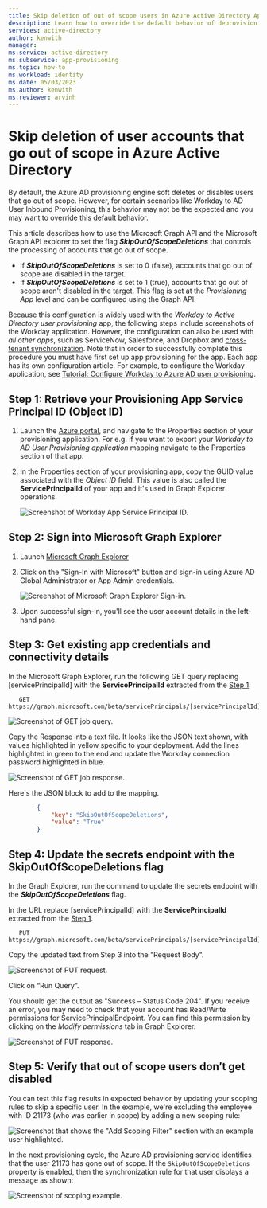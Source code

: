 ```yaml
---
title: Skip deletion of out of scope users in Azure Active Directory Application Provisioning
description: Learn how to override the default behavior of deprovisioning out of scope users in Azure Active Directory.
services: active-directory
author: kenwith
manager: 
ms.service: active-directory
ms.subservice: app-provisioning
ms.topic: how-to
ms.workload: identity
ms.date: 05/03/2023
ms.author: kenwith
ms.reviewer: arvinh
---
```

# Skip deletion of user accounts that go out of scope in Azure Active Directory

By default, the Azure AD provisioning engine soft deletes or disables users that go out of scope. However, for certain scenarios like Workday to AD User Inbound Provisioning, this behavior may not be the expected and you may want to override this default behavior.  

This article describes how to use the Microsoft Graph API and the Microsoft Graph API explorer to set the flag ***SkipOutOfScopeDeletions*** that controls the processing of accounts that go out of scope. 
* If ***SkipOutOfScopeDeletions*** is set to 0 (false), accounts that go out of scope are disabled in the target.
* If ***SkipOutOfScopeDeletions*** is set to 1 (true), accounts that go out of scope aren't disabled in the target. This flag is set at the *Provisioning App* level and can be configured using the Graph API. 

Because this configuration is widely used with the *Workday to Active Directory user provisioning* app, the following steps include screenshots of the Workday application. However, the configuration can also be used with *all other apps*, such as ServiceNow, Salesforce, and Dropbox and [cross-tenant synchronization](../multi-tenant-organizations/cross-tenant-synchronization-configure.md). Note that in order to successfully complete this procedure you must have first set up app provisioning for the app. Each app has its own configuration article. For example, to configure the Workday application, see [Tutorial: Configure Workday to Azure AD user provisioning](../saas-apps/workday-inbound-cloud-only-tutorial.md).

## Step 1: Retrieve your Provisioning App Service Principal ID (Object ID)

1. Launch the [Azure portal](https://portal.azure.com), and navigate to the Properties section of your  provisioning application. For e.g. if you want to export your *Workday to AD User Provisioning application* mapping navigate to the Properties section of that app. 
1. In the Properties section of your provisioning app, copy the GUID value associated with the *Object ID* field. This value is also called the **ServicePrincipalId** of your app and it's used in Graph Explorer operations.

   ![Screenshot of Workday App Service Principal ID.](./media/skip-out-of-scope-deletions/wd_export_01.png)

## Step 2: Sign into Microsoft Graph Explorer

1. Launch [Microsoft Graph Explorer](https://developer.microsoft.com/graph/graph-explorer)
1. Click on the "Sign-In with Microsoft" button and sign-in using Azure AD Global Administrator or App Admin credentials.

    ![Screenshot of Microsoft Graph Explorer Sign-in.](./media/skip-out-of-scope-deletions/wd_export_02.png)

1. Upon successful sign-in, you'll see the user account details in the left-hand pane.

## Step 3: Get existing app credentials and connectivity details

In the Microsoft Graph Explorer, run the following GET query replacing [servicePrincipalId]  with the **ServicePrincipalId** extracted from the [Step 1](#step-1-retrieve-your-provisioning-app-service-principal-id-object-id).

```http
   GET https://graph.microsoft.com/beta/servicePrincipals/[servicePrincipalId]/synchronization/secrets
```

   ![Screenshot of GET job query.](./media/skip-out-of-scope-deletions/skip-03.png)

Copy the Response into a text file. It looks like the JSON text shown, with values highlighted in yellow specific to your deployment. Add the lines highlighted in green to the end and update the Workday connection password highlighted in blue. 

   ![Screenshot of GET job response.](./media/skip-out-of-scope-deletions/skip-04.png)

Here's the JSON block to add to the mapping. 

```json
        {
            "key": "SkipOutOfScopeDeletions",
            "value": "True"
        }
```

## Step 4: Update the secrets endpoint with the SkipOutOfScopeDeletions flag

In the Graph Explorer, run the command to update the secrets endpoint with the ***SkipOutOfScopeDeletions*** flag. 

In the URL replace [servicePrincipalId]  with the **ServicePrincipalId** extracted from the [Step 1](#step-1-retrieve-your-provisioning-app-service-principal-id-object-id). 

```http
   PUT https://graph.microsoft.com/beta/servicePrincipals/[servicePrincipalId]/synchronization/secrets
```
Copy the updated text from Step 3 into the "Request Body". 

   ![Screenshot of PUT request.](./media/skip-out-of-scope-deletions/skip-05.png)

Click on “Run Query”. 

You should get the output as "Success – Status Code 204". If you receive an error, you may need to check that your account has Read/Write permissions for ServicePrincipalEndpoint. You can find this permission by clicking on the *Modify permissions* tab in Graph Explorer.

   ![Screenshot of PUT response.](./media/skip-out-of-scope-deletions/skip-06.png)

## Step 5: Verify that out of scope users don’t get disabled

You can test this flag results in expected behavior by updating your scoping rules to skip a specific user. In the example, we're excluding the employee with ID 21173 (who was earlier in scope) by adding a new scoping rule: 

   ![Screenshot that shows the "Add Scoping Filter" section with an example user highlighted.](./media/skip-out-of-scope-deletions/skip-07.png)

In the next provisioning cycle, the Azure AD provisioning service identifies that the user 21173 has gone out of scope. If the `SkipOutOfScopeDeletions` property is enabled, then the synchronization rule for that user displays a message as shown: 

   ![Screenshot of scoping example.](./media/skip-out-of-scope-deletions/skip-08.png)


